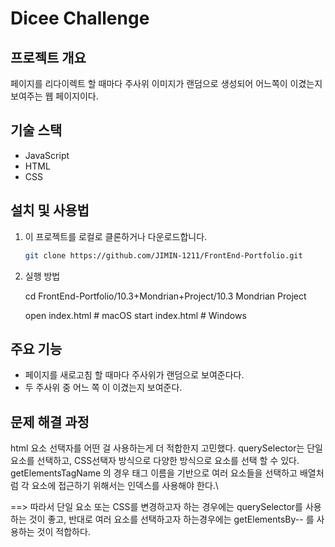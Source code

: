 # Dicee Challenge
## 프로젝트 개요
페이지를 리다이렉트 할 때마다 주사위 이미지가 랜덤으로 생성되어 어느쪽이 이겼는지 보여주는 웹 페이지이다. 

## 기술 스택
- JavaScript
- HTML
- CSS

## 설치 및 사용법
1.  이 프로젝트를 로컬로 클론하거나 다운로드합니다.

    ```bash
    git clone https://github.com/JIMIN-1211/FrontEnd-Portfolio.git
    
2. 실행 방법

    cd FrontEnd-Portfolio/10.3+Mondrian+Project/10.3 Mondrian Project

    open index.html  # macOS
    start index.html # Windows

## 주요 기능
- 페이지를 새로고침 할 때마다 주사위가 랜덤으로 보여준다다. 
- 두 주사위 중 어느 쪽 이 이겼는지 보여준다. 

## 문제 해결 과정
html 요소 선택자를 어떤 걸 사용하는게 더 적합한지 고민했다. 
querySelector는 단일 요소를 선택하고, CSS선택자 방식으로 다양한 방식으로 요소를 선택 할 수 있다. 
getElementsTagName 의 경우 태그 이름을 기반으로 여러 요소들을 선택하고 배열처럼 각 요소에 접근하기 위해서는 인덱스를 사용해야 한다.\

==> 따라서 단일 요소 또는 CSS를 변경하고자 하는 경우에는 querySelector를 사용하는 것이 좋고, 
    반대로 여러 요소를 선택하고자 하는경우에는 getElementsBy-- 를 사용하는 것이 적합하다. 

